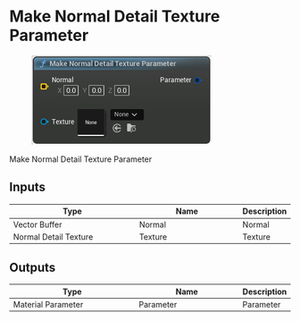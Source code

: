 # Make Normal Detail Texture Parameter

<div align="left" data-full-width="false">

<figure><img src="Make_Normal_Detail_Texture_Parameter.png" alt=""><figcaption></figcaption></figure>

</div>

Make Normal Detail Texture Parameter

## Inputs

<table>
<thead><tr><th width="250">Type</th><th width="200">Name</th><th>Description</th></tr></thead>
<tbody>
<tr><td>Vector Buffer</td><td>Normal</td><td>Normal</td></tr>
<tr><td>Normal Detail Texture</td><td>Texture</td><td>Texture</td></tr>
</tbody>
</table>

## Outputs

<table>
<thead><tr><th width="250">Type</th><th width="200">Name</th><th>Description</th></tr></thead>
<tbody>
<tr><td>Material Parameter</td><td>Parameter</td><td>Parameter</td></tr>
</tbody>
</table>